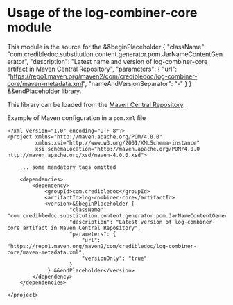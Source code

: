 # Usage of the log-combiner-core module

This module is the source for the &&beginPlaceholder {
                                          "className": "com.credibledoc.substitution.content.generator.pom.JarNameContentGenerator",
                                          "description": "Latest name and version of log-combiner-core artifact in Maven Central Repository",
                                          "parameters": {
                                              "url": "https://repo1.maven.org/maven2/com/credibledoc/log-combiner-core/maven-metadata.xml",
                                              "nameAndVersionSeparator": "-"
                                          }
                                   } &&endPlaceholder library.

This library can be loaded from the [Maven Central Repository](https://mvnrepository.com/artifact/com.credibledoc/log-combiner-core).

Example of Maven configuration in a `pom.xml` file

    <?xml version="1.0" encoding="UTF-8"?>
    <project xmlns="http://maven.apache.org/POM/4.0.0"
             xmlns:xsi="http://www.w3.org/2001/XMLSchema-instance"
             xsi:schemaLocation="http://maven.apache.org/POM/4.0.0 http://maven.apache.org/xsd/maven-4.0.0.xsd">
    
        ... some mandatory tags omitted
    
        <dependencies>
            <dependency>
                <groupId>com.credibledoc</groupId>
                <artifactId>log-combiner-core</artifactId>
                <version>&&beginPlaceholder {
                        "className": "com.credibledoc.substitution.content.generator.pom.JarNameContentGenerator",
                        "description": "Latest version of log-combiner-core artifact in Maven Central Repository",
                        "parameters": {
                            "url": "https://repo1.maven.org/maven2/com/credibledoc/log-combiner-core/maven-metadata.xml",
                            "versionOnly": "true"
                        }
                 } &&endPlaceholder</version>
            </dependency>
        </dependencies>
    
    </project>